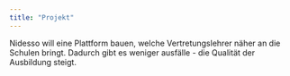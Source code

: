 ```yaml
---
title: "Projekt"
---
```


Nidesso will eine Plattform bauen, welche Vertretungslehrer näher an die Schulen bringt.
Dadurch gibt es weniger ausfälle - die Qualität der Ausbildung steigt.

